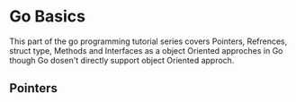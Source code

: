 # Go Basics

This part of the go programming tutorial series covers Pointers, Refrences, struct type, Methods and Interfaces  as a object Oriented approches in Go though Go dosen't directly support object Oriented approch.

## Pointers

